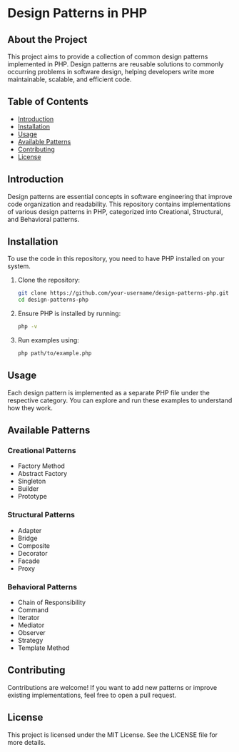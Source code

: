 # Design Patterns in PHP

## About the Project
This project aims to provide a collection of common design patterns implemented in PHP. Design patterns are reusable solutions to commonly occurring problems in software design, helping developers write more maintainable, scalable, and efficient code.

## Table of Contents
- [Introduction](#introduction)
- [Installation](#installation)
- [Usage](#usage)
- [Available Patterns](#available-patterns)
- [Contributing](#contributing)
- [License](#license)

## Introduction
Design patterns are essential concepts in software engineering that improve code organization and readability. This repository contains implementations of various design patterns in PHP, categorized into Creational, Structural, and Behavioral patterns.

## Installation
To use the code in this repository, you need to have PHP installed on your system.

1. Clone the repository:
   ```sh
   git clone https://github.com/your-username/design-patterns-php.git
   cd design-patterns-php
   ```
2. Ensure PHP is installed by running:
   ```sh
   php -v
   ```
3. Run examples using:
   ```sh
   php path/to/example.php
   ```

## Usage
Each design pattern is implemented as a separate PHP file under the respective category. You can explore and run these examples to understand how they work.

## Available Patterns
### Creational Patterns
- Factory Method
- Abstract Factory
- Singleton
- Builder
- Prototype

### Structural Patterns
- Adapter
- Bridge
- Composite
- Decorator
- Facade
- Proxy

### Behavioral Patterns
- Chain of Responsibility
- Command
- Iterator
- Mediator
- Observer
- Strategy
- Template Method

## Contributing
Contributions are welcome! If you want to add new patterns or improve existing implementations, feel free to open a pull request.

## License
This project is licensed under the MIT License. See the LICENSE file for more details.
